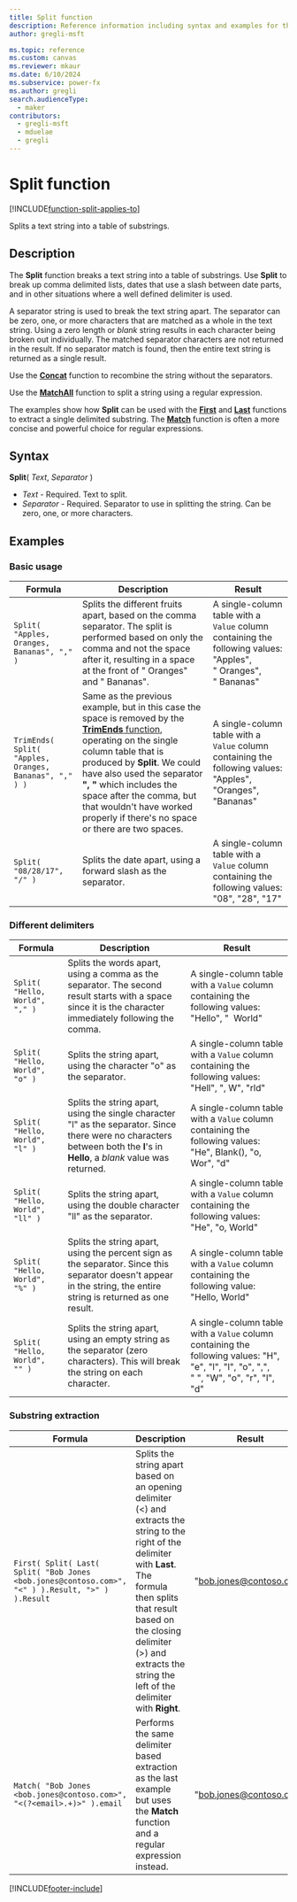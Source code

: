 ```yaml
---
title: Split function
description: Reference information including syntax and examples for the Split function.
author: gregli-msft

ms.topic: reference
ms.custom: canvas
ms.reviewer: mkaur
ms.date: 6/10/2024
ms.subservice: power-fx
ms.author: gregli
search.audienceType:
  - maker
contributors:
  - gregli-msft
  - mduelae
  - gregli
---
```


# Split function
[!INCLUDE[function-split-applies-to](includes/function-split-applies-to.md)]



Splits a text string into a table of substrings.

## Description

The **Split** function breaks a text string into a table of substrings. Use **Split** to break up comma delimited lists, dates that use a slash between date parts, and in other situations where a well defined delimiter is used.

A separator string is used to break the text string apart. The separator can be zero, one, or more characters that are matched as a whole in the text string. Using a zero length or _blank_ string results in each character being broken out individually. The matched separator characters are not returned in the result. If no separator match is found, then the entire text string is returned as a single result.

Use the **[Concat](function-concatenate.md)** function to recombine the string without the separators.

Use the **[MatchAll](function-ismatch.md)** function to split a string using a regular expression.

The examples show how **Split** can be used with the **[First](function-first-last.md)** and **[Last](function-first-last.md)** functions to extract a single delimited substring. The **[Match](function-ismatch.md)** function is often a more concise and powerful choice for regular expressions.

## Syntax

**Split**( _Text_, _Separator_ )

- _Text_ - Required. Text to split.
- _Separator_ - Required. Separator to use in splitting the string. Can be zero, one, or more characters.

## Examples

### Basic usage

| Formula | Description | Result |
| --- | --- | --- |
| `Split( "Apples, Oranges, Bananas", "," )` | Splits the different fruits apart, based on the comma separator. The split is performed based on only the comma and not the space after it, resulting in a space at the front of "&nbsp;Oranges" and "&nbsp;Bananas". | A single-column table with a `Value` column containing the following values: "Apples", "&nbsp;Oranges", "&nbsp;Bananas" |
| `TrimEnds( Split( "Apples, Oranges, Bananas", "," ) )` | Same as the previous example, but in this case the space is removed by the [**TrimEnds** function](function-trim.md), operating on the single column table that is produced by **Split**. We could have also used the separator **",&nbsp;"** which includes the space after the comma, but that wouldn't have worked properly if there's no space or there are two spaces. | A single-column table with a `Value` column containing the following values: "Apples", "Oranges", "Bananas" |
| `Split( "08/28/17", "/" )` | Splits the date apart, using a forward slash as the separator. | A single-column table with a `Value` column containing the following values: "08", "28", "17"|

### Different delimiters

| Formula | Description | Result |
| --- | --- | --- |
| `Split( "Hello, World", "," )` | Splits the words apart, using a comma as the separator. The second result starts with a space since it is the character immediately following the comma. | A single-column table with a `Value` column containing the following values: "Hello", "&nbsp; World" |
| `Split( "Hello, World", "o" )` | Splits the string apart, using the character "o" as the separator. | A single-column table with a `Value` column containing the following values: "Hell", ", W", "rld" |
| `Split( "Hello, World", "l" )` | Splits the string apart, using the single character "l" as the separator. Since there were no characters between both the **l**'s in **Hello**, a _blank_ value was returned. | A single-column table with a `Value` column containing the following values: "He", Blank(), "o, Wor", "d" |
| `Split( "Hello, World", "ll" )` | Splits the string apart, using the double character "ll" as the separator. | A single-column table with a `Value` column containing the following values: "He", "o, World" |
| `Split( "Hello, World", "%" )` | Splits the string apart, using the percent sign as the separator. Since this separator doesn't appear in the string, the entire string is returned as one result. | A single-column table with a `Value` column containing the following value: "Hello, World" |
| `Split( "Hello, World", "" )` | Splits the string apart, using an empty string as the separator (zero characters). This will break the string on each character. | A single-column table with a `Value` column containing the following values: "H", "e", "l", "l", "o", ",", "&nbsp;", "W", "o", "r", "l", "d" |

### Substring extraction

| Formula                                                                                          | Description                                                                                                                                                                                                                                                             | Result                  |
| ------------------------------------------------------------------------------------------------ | ----------------------------------------------------------------------------------------------------------------------------------------------------------------------------------------------------------------------------------------------------------------------- | ----------------------- |
| `First( Split( Last( Split( "Bob Jones <bob.jones@contoso.com>", "<" ) ).Result, ">" ) ).Result` | Splits the string apart based on an opening delimiter (<) and extracts the string to the right of the delimiter with **Last**. The formula then splits that result based on the closing delimiter (>) and extracts the string the left of the delimiter with **Right**. | "bob.jones@contoso.com" |
| `Match( "Bob Jones <bob.jones@contoso.com>", "<(?<email>.+)>" ).email`                           | Performs the same delimiter based extraction as the last example but uses the **Match** function and a regular expression instead.                                                                                                                                      | "bob.jones@contoso.com" |

[!INCLUDE[footer-include](../../includes/footer-banner.md)]







































































































































